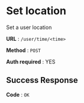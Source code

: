 # Set location

Set a user location

**URL** : `/user/time/<time>`

**Method** : `POST`

**Auth required** : YES

## Success Response

**Code** : `OK`
